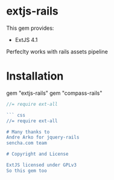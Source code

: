 # extjs-rails

This gem provides:

* ExtJS 4.1

Perfeclty works with rails assets pipeline

# Installation
gem "extjs-rails"
gem "compass-rails"

``` js
//= require ext-all

``` css
//= require ext-all

# Many thanks to
Andre Arko for jquery-rails
sencha.com team

# Copyright and License

ExtJS licensed under GPLv3
So this gem too

 

